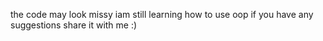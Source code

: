 the code may look missy iam still learning how to use oop if you have any suggestions share it with me :)
